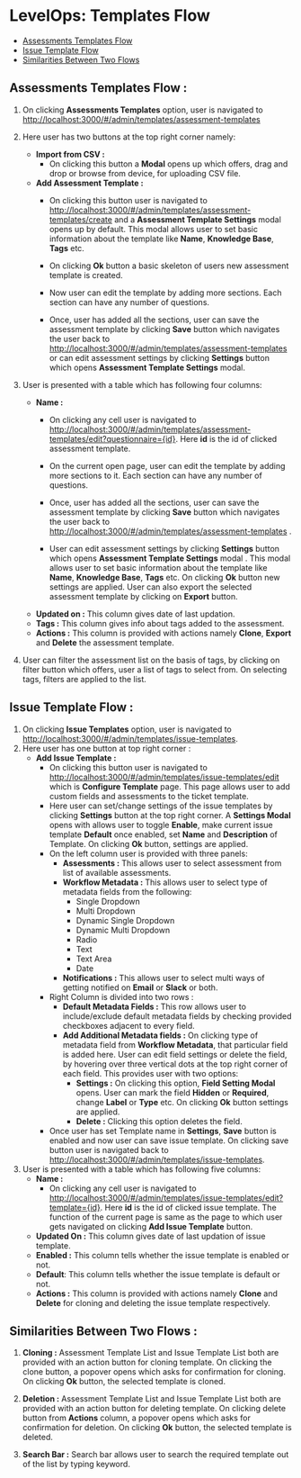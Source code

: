# LevelOps: Templates Flow
* [Assessments Templates Flow](#assessment-templates)
* [Issue Template Flow](#issue-templates)
* [Similarities Between Two Flows](#common)

## <a id="assessment-templates">Assessments Templates Flow :</a>

 1. On clicking  **Assessments Templates** option, user is navigated to [http://localhost:3000/#/admin/templates/assessment-templates](http://localhost:3000/#/admin/templates/assessment-templates)
 2. Here user has two buttons at the top right corner namely:
     - **Import from CSV :**
         - On clicking this button a **Modal** opens up which offers, drag and drop or browse from device, for uploading CSV file.
     - **Add Assessment Template :**
         - On clicking this button user is navigated to [http://localhost:3000/#/admin/templates/assessment-templates/create](http://localhost:3000/#/admin/templates/assessment-templates/create) and a **Assessment Template Settings** modal opens up by default. This modal allows user to set  basic information about the template like **Name**, **Knowledge Base**, **Tags**  etc. 
         
         - On clicking **Ok** button a basic skeleton of users new assessment template is created.
         - Now user can edit the template by adding more sections. Each section can have any number of questions.
       
         - Once, user has added all the sections, user can save the assessment template by clicking **Save** button which navigates the user back to [http://localhost:3000/#/admin/templates/assessment-templates](http://localhost:3000/#/admin/templates/assessment-templates) or can edit assessment settings by clicking **Settings** button which opens **Assessment Template Settings** modal. 
 
 3. User is presented with a table which has following four columns:
    - **Name :**
	    - On clicking any cell user is navigated to [http://localhost:3000/#/admin/templates/assessment-templates/edit?questionnaire={id}](http://localhost:3000/#/admin/templates/assessment-templates/edit).  Here **id** is the id of clicked assessment template. 
	    - On the current open page, user can edit the template by adding more sections to it. Each section can have any number of questions.
	
         - Once, user has added all the sections, user can save the assessment template by clicking **Save** button which navigates the user back to [http://localhost:3000/#/admin/templates/assessment-templates](http://localhost:3000/#/admin/templates/assessment-templates) .
         - User can edit assessment settings by clicking **Settings** button  which opens **Assessment Template Settings** modal . This modal allows user to set  basic information about the template like **Name**, **Knowledge Base**, **Tags**  etc. 
         On clicking **Ok** button new settings are applied. User can also export the selected assessment template by clicking on **Export** button.
     - **Updated on :** This column gives date of last updation.
     - **Tags :** This column gives info about tags added to the assessment.
     - **Actions :** This column is provided with actions namely **Clone**, **Export** and **Delete** the assessment template.
 4. User can filter the assessment list on the basis of tags, by clicking on filter button which offers, user a list of tags to select from. On selecting tags, filters are applied to the list.
## <a id="issue-templates"> Issue Template Flow :</a>
 1. On clicking  **Issue Templates** option, user is navigated to [http://localhost:3000/#/admin/templates/issue-templates](http://localhost:3000/#/admin/templates/issue-templates).
 2. Here user has one button at top right corner :
	 - **Add Issue Template :**
	   -  On clicking this button user is navigated to [http://localhost:3000/#/admin/templates/issue-templates/edit](http://localhost:3000/#/admin/templates/issue-templates/edit) which is **Configure Template** page. This page allows user to add custom fields and assessments to the ticket template.
	   - Here user can set/change settings of the issue templates by clicking **Settings** button at the top right corner. A **Settings Modal** opens with allows user to toggle **Enable**, make current issue template **Default** once enabled, set **Name** and **Description** of Template. On clicking **Ok** button, settings are applied.
	   - On the left column user is provided with three panels:
		   - **Assessments :** This allows user to select assessment from list of available assessments.
		   - **Workflow Metadata :** This allows user to select type of metadata fields from the following:
			   - Single Dropdown
				- Multi Dropdown
			    - Dynamic Single Dropdown    
				- Dynamic Multi Dropdown
			   - Radio
		     - Text
			 - Text Area
			  - Date 
			- **Notifications :** This allows user to select multi ways of getting notified on **Email** or **Slack** or both.
		- Right Column is divided into two rows :
			- **Default Metadata Fields :** This row allows user to include/exclude default metadata fields by checking provided checkboxes adjacent to every field.
			- **Add Additional Metadata fields :** On clicking type of metadata field from **Workflow Metadata**, that particular field is added here. User can edit field settings or delete the field, by hovering over three vertical dots at the top right corner of each field. This provides user with two options:
				- **Settings :** On clicking this option, **Field Setting Modal** opens. User can mark the field **Hidden** or **Required**,  change **Label** or **Type** etc. On clicking **Ok** button settings are applied.
				- **Delete :** Clicking this option deletes the field.
		- Once user has set Template name in **Settings**, **Save** button is enabled and now user can save issue template. On clicking save button user is navigated back to [http://localhost:3000/#/admin/templates/issue-templates](http://localhost:3000/#/admin/templates/issue-templates).
 3. User is presented with a table which has following five columns:
	- **Name :**	    
		- On clicking any cell user is navigated to [http://localhost:3000/#/admin/templates/issue-templates/edit?template={id}](http://localhost:3000/#/admin/templates/issue-templates/edit).  Here **id** is the id of clicked issue template. The function of the current page is same as the page to which user gets navigated on clicking **Add Issue Template** button.
	- **Updated On :** This column gives date of last updation of issue template.
	 - **Enabled :** This column tells whether the issue template is enabled or not.
	- **Default**: This column tells whether the issue template is default or not.
	- **Actions :** This column is provided with actions namely **Clone** and **Delete** for cloning  and deleting the issue template respectively.
## <a id="common">Similarities Between Two Flows :</a>
 1. **Cloning :** Assessment Template List and Issue Template List both are provided with an action button for cloning template. On clicking the clone button, a popover opens which asks for confirmation for cloning. On clicking **Ok** button, the selected template is cloned.
 
 2. **Deletion :** Assessment Template List and Issue Template List both are provided with an action button for deleting template. On clicking delete button from **Actions** column, a popover opens which asks for confirmation for deletion. On clicking **Ok** button, the selected template is deleted.
 3. **Search Bar :** Search bar allows user to search the required template out of the list by typing keyword.

         

 

<!--stackedit_data:
eyJoaXN0b3J5IjpbNzkwNzcxNjQxLDYzOTY3Nzk4OSwtMjA2Nj
k1NTA1MV19
-->